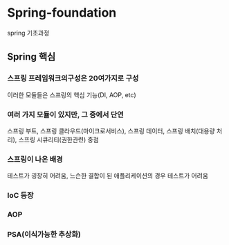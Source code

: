 # Spring-foundation
spring 기초과정


## Spring 핵심

### 스프링 프레임워크의구성은 20여가지로 구성
이러한 모듈들은 스프링의 핵심 기능(DI, AOP, etc)

### 여러 가지 모듈이 있지만, 그 중에서 단연
스프링 부트, 스프링 클라우드(마이크로서비스), 스프링 데이터, 스프링 배치(대용량 처리), 스프링 시큐리티(권한관련) 중점


### 스프링이 나온 배경
테스트가 굉장히 어려움, 느슨한 결합이 된 애플리케이션의 경우 테스트가 어려움

### IoC 등장

### AOP

### PSA(이식가능한 추상화)
